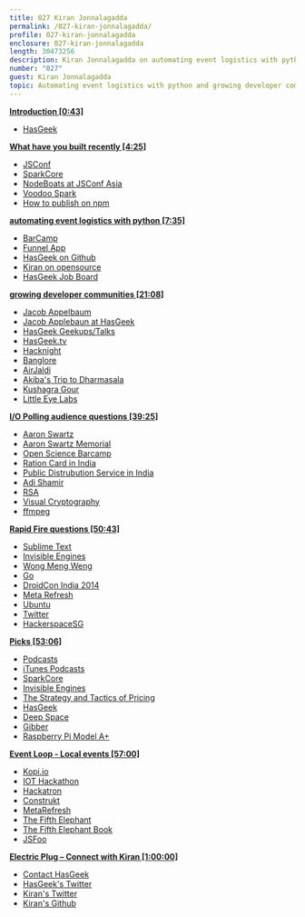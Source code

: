 ```yaml
---
title: 027 Kiran Jonnalagadda
permalink: /027-kiran-jonnalagadda/
profile: 027-kiran-jonnalagadda
enclosure: 027-kiran-jonnalagadda
length: 30473256
description: Kiran Jonnalagadda on automating event logistics with python and growing developer communities.
number: "027"
guest: Kiran Jonnalagadda
topic: Automating event logistics with python and growing developer communities
---
```


**[Introduction [0:43]](#t=0:43)**

- [HasGeek](http://hasgeek.in/)

**[What have you built recently [4:25]](#t=4:25)**

- [JSConf](http://2014.jsconf.asia/)
- [SparkCore](http://spark.io/)
- [NodeBoats at JSConf Asia](https://github.com/notthetup/nodeboatbuilder)
- [Voodoo Spark](https://github.com/voodootikigod/voodoospark)
- [How to publish on npm](https://docs.google.com/presentation/d/1eOkluuuSHc745HZFVLI9FU-zbAoWwtUYXXlcP-ORiuE/pub?start=false&loop=false&delayms=3000&slide=id.p)


**[automating event logistics with python [7:35]](#t=7:35)**

- [BarCamp](http://en.wikipedia.org/wiki/BarCamp)
- [Funnel App](https://funnel.hasgeek.com/)
- [HasGeek on Github](https://github.com/hasgeek)
- [Kiran on opensource](http://web.archive.org/web/20120723211027/http://jace.zaiki.in/2012/06/26/technology-outsource-vs-open-source)
- [HasGeek Job Board](https://hasjob.co/)

**[growing developer communities [21:08]](#t=21:08)**

- [Jacob Appelbaum](http://en.wikipedia.org/wiki/Jacob_Appelbaum)
- [Jacob Applebaun at HasGeek](https://geekup.in/2013/ioerror)
- [HasGeek Geekups/Talks](https://geekup.in/)
- [HasGeek.tv](https://hasgeek.tv/)
- [Hacknight](https://hacknight.in/)
- [Banglore](http://en.wikipedia.org/wiki/Bangalore)
- [AirJaldi](http://main.airjaldi.com/)
- [Akiba's Trip to Dharmasala](http://www.freaklabs.org/index.php/Blog/Misc/The-Road-to-Dharamsala-The-Beginning.html)
- [Kushagra Gour](https://github.com/chinchang)
- [Little Eye Labs](http://www.littleeye.co/)

**[I/O Polling audience questions [39:25]](#t=39:25)**

- [Aaron Swartz](http://en.wikipedia.org/wiki/Aaron_Swartz)
- [Aaron Swartz Memorial](https://hacknight.in/hasgeek/aaronsw-memorial)
- [Open Science Barcamp](https://www.facebook.com/events/535142356529944/)
- [Ration Card in India](http://en.wikipedia.org/wiki/Ration_card_%28India%29)
- [Public Distrubution Service in India](http://en.wikipedia.org/wiki/Public_distribution_system_\(India\))
- [Adi Shamir](http://en.wikipedia.org/wiki/Adi_Shamir)
- [RSA](http://en.wikipedia.org/wiki/RSA_%28cryptosystem%29)
- [Visual Cryptography](http://en.wikipedia.org/wiki/Visual_cryptography)
- [ffmpeg](https://www.ffmpeg.org/)

**[Rapid Fire questions [50:43]](#t=50:43)**

- [Sublime Text](http://www.sublimetext.com/)
- [Invisible Engines](http://mitpress.mit.edu/books/invisible-engines)
- [Wong Meng Weng](http://en.wikipedia.org/wiki/Meng_Weng_Wong)
- [Go](http://golang.org)
- [DroidCon India 2014](https://droidcon.in/2014/)
- [Meta Refresh](https://metarefresh.in/2014/)
- [Ubuntu](http://www.ubuntu.com/)
- [Twitter](http://twitter.com)
- [HackerspaceSG](http://hackerspace.sg)

**[Picks [53:06]](#t=53:06)**

- [Podcasts](http://en.wikipedia.org/wiki/Podcast)
- [iTunes Podcasts](https://www.apple.com/itunes/podcasts/)
- [SparkCore](http://spark.io/)
- [Invisible Engines](http://mitpress.mit.edu/books/invisible-engines)
- [The Strategy and Tactics of Pricing](http://www.amazon.com/The-Strategy-Tactics-Pricing-Profitably/dp/0136106811)
- [HasGeek](https://hasgeek.com/)
- [Deep Space](https://hasgeek.com/)
- [Gibber](http://gibber.mat.ucsb.edu/)
- [Raspberry Pi Model A+](http://www.raspberrypi.org/products/model-a-plus)

**[Event Loop - Local events [57:00]](#t=57:00)**

- [Kopi.io](http://kopi.io)
- [IOT Hackathon](http://peatix.com/event/62777)
- [Hackatron](http://hackatron.techinasia.com/)
- [Construkt](http://construkt.me/)
- [MetaRefresh](http://metarefresh.in/)
- [The Fifth Elephant](https://fifthelephant.in/)
- [The Fifth Elephant Book](http://en.wikipedia.org/wiki/The_Fifth_Elephant)
- [JSFoo](https://jsfoo.in/)

**[Electric Plug  – Connect with Kiran [1:00:00]](#t=1:00:00)**

- [Contact HasGeek](https://hasgeek.com/)
- [HasGeek's Twitter](http://twitter.com/hasgeek)
- [Kiran's Twitter](http://twitter.com/jackerhack)
- [Kiran's Github](https://github.com/jace)
